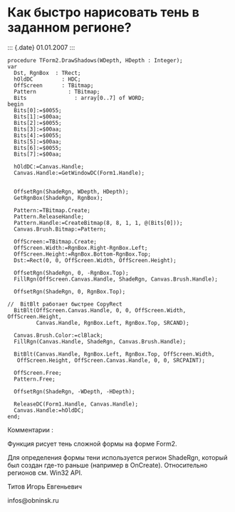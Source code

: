 Как быстро нарисовать тень в заданном регионе?
==============================================

::: {.date}
01.01.2007
:::

    procedure TForm2.DrawShadows(WDepth, HDepth : Integer); 
    var 
      Dst, RgnBox  : TRect; 
      hOldDC         : HDC; 
      OffScreen      : TBitmap; 
      Pattern          : TBitmap; 
      Bits               : array[0..7] of WORD; 
    begin 
      Bits[0]:=$0055; 
      Bits[1]:=$00aa; 
      Bits[2]:=$0055; 
      Bits[3]:=$00aa; 
      Bits[4]:=$0055; 
      Bits[5]:=$00aa; 
      Bits[6]:=$0055; 
      Bits[7]:=$00aa; 
     
      hOldDC:=Canvas.Handle; 
      Canvas.Handle:=GetWindowDC(Form1.Handle); 
     
     
      OffsetRgn(ShadeRgn, WDepth, HDepth); 
      GetRgnBox(ShadeRgn, RgnBox); 
     
      Pattern:=TBitmap.Create; 
      Pattern.ReleaseHandle; 
      Pattern.Handle:=CreateBitmap(8, 8, 1, 1, @(Bits[0])); 
      Canvas.Brush.Bitmap:=Pattern; 
     
      OffScreen:=TBitmap.Create; 
      OffScreen.Width:=RgnBox.Right-RgnBox.Left; 
      OffScreen.Height:=RgnBox.Bottom-RgnBox.Top; 
      Dst:=Rect(0, 0, OffScreen.Width, OffScreen.Height); 
     
      OffsetRgn(ShadeRgn, 0, -RgnBox.Top); 
      FillRgn(OffScreen.Canvas.Handle, ShadeRgn, Canvas.Brush.Handle); 
     
      OffsetRgn(ShadeRgn, 0, RgnBox.Top); 
     
    //  BitBlt работает быстрее CopyRect 
      BitBlt(OffScreen.Canvas.Handle, 0, 0, OffScreen.Width, OffScreen.Height, 
             Canvas.Handle, RgnBox.Left, RgnBox.Top, SRCAND); 
     
      Canvas.Brush.Color:=clBlack; 
      FillRgn(Canvas.Handle, ShadeRgn, Canvas.Brush.Handle); 
     
      BitBlt(Canvas.Handle, RgnBox.Left, RgnBox.Top, OffScreen.Width, 
       OffScreen.Height, OffScreen.Canvas.Handle, 0, 0, SRCPAINT); 
     
      OffScreen.Free; 
      Pattern.Free; 
     
      OffsetRgn(ShadeRgn, -WDepth, -HDepth); 
     
      ReleaseDC(Form1.Handle, Canvas.Handle); 
      Canvas.Handle:=hOldDC; 
    end; 

Комментарии :

Функция рисует тень сложной формы на форме Form2.

Для определения формы тени используется регион ShadeRgn, который был
создан где-то раньше (например в OnCreate). Относительно регионов см.
Win32 API.

Титов Игорь Евгеньевич

infos\@obninsk.ru
